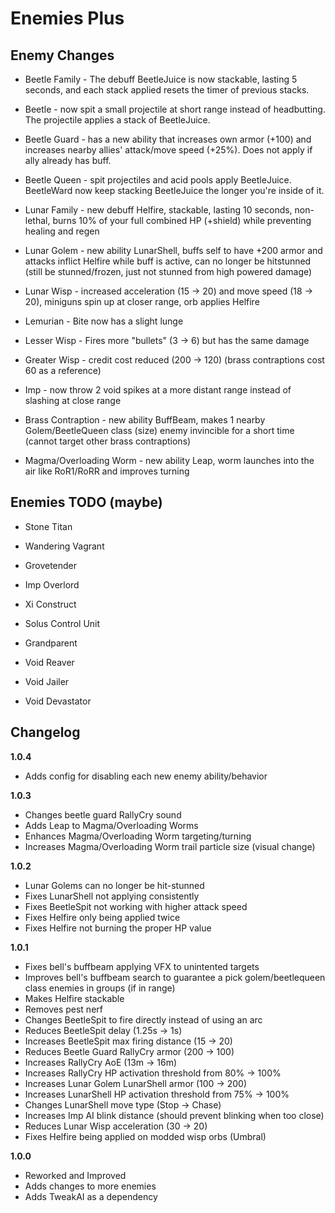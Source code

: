 # Enemies Plus

## Enemy Changes

- Beetle Family - The debuff BeetleJuice is now stackable, lasting 5 seconds, and each stack applied resets the timer of previous stacks.
- Beetle - now spit a small projectile at short range instead of headbutting. The projectile applies a stack of BeetleJuice.
- Beetle Guard - has a new ability that increases own armor (+100) and increases nearby allies' attack/move speed (+25%). Does not apply if ally already has buff.
- Beetle Queen - spit projectiles and acid pools apply BeetleJuice. BeetleWard now keep stacking BeetleJuice the longer you're inside of it.

- Lunar Family - new debuff Helfire, stackable, lasting 10 seconds, non-lethal, burns 10% of your full combined HP (+shield) while preventing healing and regen
- Lunar Golem - new ability LunarShell, buffs self to have +200 armor and attacks inflict Helfire while buff is active, can no longer be hitstunned (still be stunned/frozen, just not stunned from high powered damage)
- Lunar Wisp - increased acceleration (15 -> 20) and move speed (18 -> 20), miniguns spin up at closer range, orb applies Helfire

- Lemurian - Bite now has a slight lunge

- Lesser Wisp - Fires more "bullets" (3 -> 6) but has the same damage
- Greater Wisp - credit cost reduced (200 -> 120) (brass contraptions cost 60 as a reference)

- Imp - now throw 2 void spikes at a more distant range instead of slashing at close range

- Brass Contraption - new ability BuffBeam, makes 1 nearby Golem/BeetleQueen class (size) enemy invincible for a short time (cannot target other brass contraptions)

- Magma/Overloading Worm - new ability Leap, worm launches into the air like RoR1/RoRR and improves turning

## Enemies TODO (maybe)

- Stone Titan
- Wandering Vagrant
- Grovetender
- Imp Overlord
- Xi Construct
- Solus Control Unit
- Grandparent

- Void Reaver
- Void Jailer
- Void Devastator

## Changelog

**1.0.4**

- Adds config for disabling each new enemy ability/behavior

**1.0.3**

- Changes beetle guard RallyCry sound
- Adds Leap to Magma/Overloading Worms
- Enhances Magma/Overloading Worm targeting/turning
- Increases Magma/Overloading Worm trail particle size (visual change)

**1.0.2**

- Lunar Golems can no longer be hit-stunned
- Fixes LunarShell not applying consistently
- Fixes BeetleSpit not working with higher attack speed
- Fixes Helfire only being applied twice
- Fixes Helfire not burning the proper HP value

**1.0.1**

- Fixes bell's buffbeam applying VFX to unintented targets
- Improves bell's buffbeam search to guarantee a pick golem/beetlequeen class enemies in groups (if in range)
- Makes Helfire stackable
- Removes pest nerf
- Changes BeetleSpit to fire directly instead of using an arc
- Reduces BeetleSpit delay (1.25s -> 1s)
- Increases BeetleSpit max firing distance (15 -> 20)
- Reduces Beetle Guard RallyCry armor (200 -> 100)
- Increases RallyCry AoE (13m -> 16m)
- Increases RallyCry HP activation threshold from 80% -> 100%
- Increases Lunar Golem LunarShell armor (100 -> 200)
- Increases LunarShell HP activation threshold from 75% -> 100%
- Changes LunarShell move type (Stop -> Chase)
- Increases Imp AI blink distance (should prevent blinking when too close)
- Reduces Lunar Wisp acceleration (30 -> 20)
- Fixes Helfire being applied on modded wisp orbs (Umbral)

**1.0.0**

- Reworked and Improved
- Adds changes to more enemies
- Adds TweakAI as a dependency
